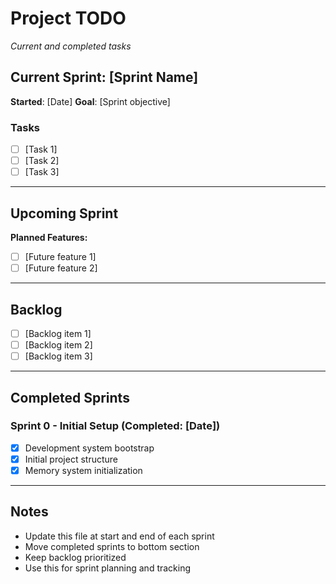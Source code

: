 # Project TODO

*Current and completed tasks*

## Current Sprint: [Sprint Name]

**Started**: [Date]
**Goal**: [Sprint objective]

### Tasks

- [ ] [Task 1]
- [ ] [Task 2]
- [ ] [Task 3]

---

## Upcoming Sprint

**Planned Features:**
- [ ] [Future feature 1]
- [ ] [Future feature 2]

---

## Backlog

- [ ] [Backlog item 1]
- [ ] [Backlog item 2]
- [ ] [Backlog item 3]

---

## Completed Sprints

### Sprint 0 - Initial Setup (Completed: [Date])
- [x] Development system bootstrap
- [x] Initial project structure
- [x] Memory system initialization

---

## Notes

- Update this file at start and end of each sprint
- Move completed sprints to bottom section
- Keep backlog prioritized
- Use this for sprint planning and tracking
